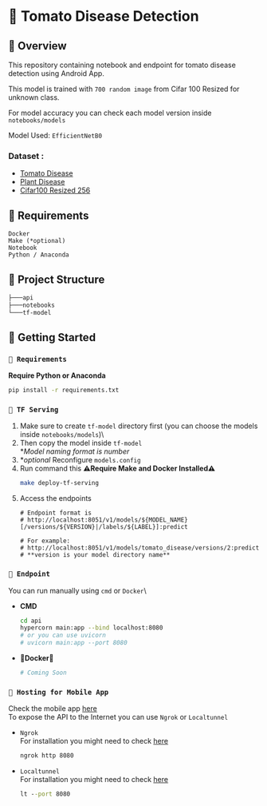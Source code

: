 # 🍅 Tomato Disease Detection

## 📌 Overview
This repository containing notebook and endpoint for tomato disease detection using Android App.

This model is trained with `700 random image` from Cifar 100 Resized for unknown class.

For model accuracy you can check each model version inside `notebooks/models`

Model Used: `EfficientNetB0`

### Dataset :
- [Tomato Disease](https://www.kaggle.com/datasets/charuchaudhry/plantvillage-tomato-leaf-dataset)
- [Plant Disease](https://www.kaggle.com/datasets/emmarex/plantdisease)
- [Cifar100 Resized 256](https://www.kaggle.com/datasets/ibraheemmoosa/cifar100-256x256)

## 📌 Requirements

```
Docker
Make (*optional)
Notebook
Python / Anaconda
```

## 📌 Project Structure
```bash
├───api
├───notebooks
└───tf-model
```

## 📌 Getting Started

### `📝 Requirements`
**Require Python or Anaconda**
```cmd
pip install -r requirements.txt
```

### `📝 TF Serving`
1. Make sure to create `tf-model` directory first (you can choose the models inside `notebooks/models`)\
2. Then copy the model inside `tf-model`\
   **Model naming format is number*
3. **optional* Reconfigure `models.config`
4. Run command this
**⚠️Require Make and Docker Installed⚠️**
    ```bash
    make deploy-tf-serving
    ```
5. Access the endpoints
    ```
    # Endpoint format is 
    # http://localhost:8051/v1/models/${MODEL_NAME}[/versions/${VERSION}|/labels/${LABEL}]:predict

    # For example:
    # http://localhost:8051/v1/models/tomato_disease/versions/2:predict
    # **version is your model directory name**
    ```

### `📝 Endpoint`
You can run manually using `cmd` or `Docker`\
- **CMD** 
  ```bash
  cd api
  hypercorn main:app --bind localhost:8080
  # or you can use uvicorn
  # uvicorn main:app --port 8080
  ```

- **🚧Docker🚧**
  ```bash
  # Coming Soon
  ```

### `📝 Hosting for Mobile App`
Check the mobile app [here](https://github.com/MinorvaFalk/tomato_disease_android)\
To expose the API to the Internet you can use `Ngrok` or `Localtunnel`

- `Ngrok`\
  For installation you might need to check [here](https://ngrok.com/download)
  ```cmd 
  ngrok http 8080
  ```
- `Localtunnel`\
  For installation you might need to check [here](https://localtunnel.github.io/www/)
  ```cmd
  lt --port 8080
  ```
